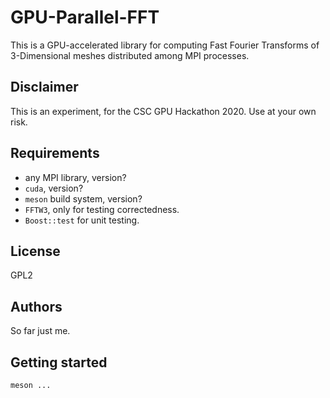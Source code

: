 GPU-Parallel-FFT
================

This is a GPU-accelerated library for computing Fast Fourier Transforms
of 3-Dimensional meshes distributed among MPI processes.

Disclaimer
----------

This is an experiment, for the CSC GPU Hackathon 2020.
Use at your own risk.

Requirements
------------

- any MPI library, version?
- `cuda`, version?
- `meson` build system, version?
- `FFTW3`, only for testing correctedness.
- `Boost::test` for unit testing.


License
-------

GPL2

Authors
-------

So far just me.

Getting started
---------------

```
meson ...
```
